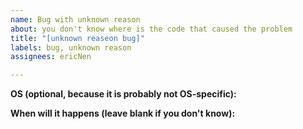 ```yaml
---
name: Bug with unknown reason
about: you don't know where is the code that caused the problem
title: "[unknown reaseon bug]"
labels: bug, unknown reason
assignees: ericNen

---
```


**OS (optional, because it is probably not OS-specific):**

**When will it happens (leave blank if you don't know):**
